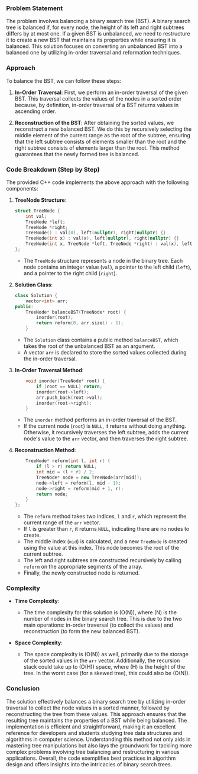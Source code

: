 ### Problem Statement

The problem involves balancing a binary search tree (BST). A binary search tree is balanced if, for every node, the height of its left and right subtrees differs by at most one. If a given BST is unbalanced, we need to restructure it to create a new BST that maintains its properties while ensuring it is balanced. This solution focuses on converting an unbalanced BST into a balanced one by utilizing in-order traversal and reformation techniques.

### Approach

To balance the BST, we can follow these steps:

1. **In-Order Traversal**: First, we perform an in-order traversal of the given BST. This traversal collects the values of the nodes in a sorted order because, by definition, in-order traversal of a BST returns values in ascending order.

2. **Reconstruction of the BST**: After obtaining the sorted values, we reconstruct a new balanced BST. We do this by recursively selecting the middle element of the current range as the root of the subtree, ensuring that the left subtree consists of elements smaller than the root and the right subtree consists of elements larger than the root. This method guarantees that the newly formed tree is balanced.

### Code Breakdown (Step by Step)

The provided C++ code implements the above approach with the following components:

1. **TreeNode Structure**:
   ```cpp
   struct TreeNode {
       int val;
       TreeNode *left;
       TreeNode *right;
       TreeNode() : val(0), left(nullptr), right(nullptr) {}
       TreeNode(int x) : val(x), left(nullptr), right(nullptr) {}
       TreeNode(int x, TreeNode *left, TreeNode *right) : val(x), left(left), right(right) {}
   };
   ```
   - The `TreeNode` structure represents a node in the binary tree. Each node contains an integer value (`val`), a pointer to the left child (`left`), and a pointer to the right child (`right`).

2. **Solution Class**:
   ```cpp
   class Solution {
       vector<int> arr;
   public:
       TreeNode* balanceBST(TreeNode* root) {
           inorder(root);
           return reform(0, arr.size() - 1);
       }
   ```
   - The `Solution` class contains a public method `balanceBST`, which takes the root of the unbalanced BST as an argument.
   - A vector `arr` is declared to store the sorted values collected during the in-order traversal.

3. **In-Order Traversal Method**:
   ```cpp
       void inorder(TreeNode* root) {
           if (root == NULL) return;
           inorder(root->left);
           arr.push_back(root->val);
           inorder(root->right);
       }
   ```
   - The `inorder` method performs an in-order traversal of the BST. 
   - If the current node (`root`) is `NULL`, it returns without doing anything. Otherwise, it recursively traverses the left subtree, adds the current node's value to the `arr` vector, and then traverses the right subtree.

4. **Reconstruction Method**:
   ```cpp
       TreeNode* reform(int l, int r) {
           if (l > r) return NULL;
           int mid = (l + r) / 2;
           TreeNode* node = new TreeNode(arr[mid]);
           node->left = reform(l, mid - 1);
           node->right = reform(mid + 1, r);
           return node;
       }
   };
   ```
   - The `reform` method takes two indices, `l` and `r`, which represent the current range of the `arr` vector.
   - If `l` is greater than `r`, it returns `NULL`, indicating there are no nodes to create.
   - The middle index (`mid`) is calculated, and a new `TreeNode` is created using the value at this index. This node becomes the root of the current subtree.
   - The left and right subtrees are constructed recursively by calling `reform` on the appropriate segments of the array.
   - Finally, the newly constructed node is returned.

### Complexity

- **Time Complexity**:
  - The time complexity for this solution is \(O(N)\), where \(N\) is the number of nodes in the binary search tree. This is due to the two main operations: in-order traversal (to collect the values) and reconstruction (to form the new balanced BST).

- **Space Complexity**:
  - The space complexity is \(O(N)\) as well, primarily due to the storage of the sorted values in the `arr` vector. Additionally, the recursion stack could take up to \(O(H)\) space, where \(H\) is the height of the tree. In the worst case (for a skewed tree), this could also be \(O(N)\).

### Conclusion

The solution effectively balances a binary search tree by utilizing in-order traversal to collect the node values in a sorted manner, followed by reconstructing the tree from these values. This approach ensures that the resulting tree maintains the properties of a BST while being balanced. The implementation is efficient and straightforward, making it an excellent reference for developers and students studying tree data structures and algorithms in computer science. Understanding this method not only aids in mastering tree manipulations but also lays the groundwork for tackling more complex problems involving tree balancing and restructuring in various applications. Overall, the code exemplifies best practices in algorithm design and offers insights into the intricacies of binary search trees.
